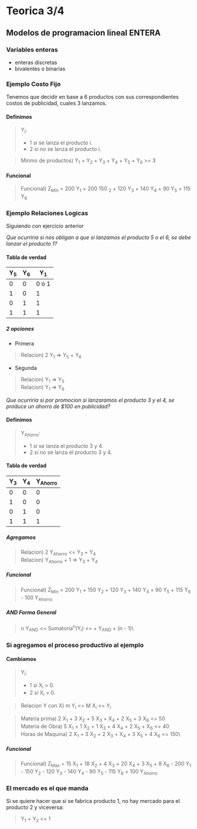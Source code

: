 # Teorica 3/4
## Modelos de programacion lineal ENTERA

### Variables enteras
- enteras discretas
- bivalentes o binarias

### Ejemplo Costo Fijo
Tenemos que decidir en base a 6 productos con sus correspondientes costos de publicidad, cuales 3 lanzamos.

#### Definimos
> Y<sub>i</sub>:
> - 1 *si* se lanza el producto i.
> - 2 *si no* se lanza el producto i.

> Minmo de productos) Y<sub>1</sub> + Y<sub>2</sub> + Y<sub>3</sub> + Y<sub>4</sub> + Y<sub>5</sub> + Y<sub>6</sub> >= 3

#### Funcional
> Funcional) Z<sub>Min</sub> = 200 Y<sub>1</sub> + 200 150 <sub>2</sub> + 120 Y<sub>3</sub> + 140 Y<sub>4</sub> + 90 Y<sub>5</sub> + 115 Y<sub>6</sub>

### Ejemplo Relaciones Logicas
Siguiendo con ejercicio anterior

*Que ocurriria si nos obligan a que si lanzamos el producto 5 o el 6, se debe lanzar el producto 1?*

#### Tabla de verdad
|Y<sub>5</sub>|Y<sub>6</sub>|Y<sub>1</sub>|
|---|---|---|
| 0 | 0 | 0 ó 1 |
| 1 | 0 | 1 |
| 0 | 1 | 1 |
| 1 | 1 | 1 |

##### 2 opciones
- Primera
> Relacion) 2 Y<sub>1</sub> => Y<sub>5</sub> + Y<sub>6</sub>
- Segunda
> Relacion) Y<sub>1</sub> => Y<sub>5</sub>\
Relacion) Y<sub>1</sub> => Y<sub>6</sub>

*Que ocurriria si por promocion si lanzaramos el producto 3 y el 4, se produce un ahorro de $100 en publicidad?*

#### Definimos
> Y<sub>Ahorro</sub>:
> - 1 *si* se lanza el producto 3 y 4.
> - 2 *si no* se lanza el producto 3 y 4.

#### Tabla de verdad
|Y<sub>3</sub>|Y<sub>4</sub>|Y<sub>Ahorro</sub>|
|---|---|---|
| 0 | 0 | 0 |
| 1 | 0 | 0 |
| 0 | 1 | 0 |
| 1 | 1 | 1 |

##### Agregamos
> Relacion) 2 Y<sub>Ahorro</sub> <= Y<sub>3</sub> + Y<sub>4</sub>\
Relacion) Y<sub>Ahorro</sub> + 1 => Y<sub>3</sub> + Y<sub>4</sub>

##### Funcional
> Funcional) Z<sub>Min</sub> = 200 Y<sub>1</sub> + 150 Y<sub>2</sub> + 120 Y<sub>3</sub> + 140 Y<sub>4</sub> + 90 Y<sub>5</sub> + 115 Y<sub>6</sub> - 100 Y<sub>Ahorro</sub>

##### AND Forma General
> n Y<sub>AND</sub> <= Sumatoria<sup>n</sup>(Y<sub>i</sub>) <= + Y<sub>AND</sub> + (n - 1)\

### Si agregamos el proceso productivo al ejemplo
#### Cambiamos
> Y<sub>i</sub>:
> - 1 *si* X<sub>i</sub> > 0.
> - 2 *si* X<sub>i</sub> = 0.

>Relacion Y con X) m Y<sub>i</sub> <= M X<sub>i</sub> <= Y<sub>i</sub>


> Materia prima) 2 X<sub>1</sub> + 3 X<sub>2</sub> + 5 X<sub>3</sub> + X<sub>4</sub> + 2 X<sub>5</sub> + 3 X<sub>6</sub> <= 50\
Materia de Obra) 5 X<sub>1</sub> + 1 X<sub>2</sub> + 1 X<sub>3</sub> + 4 X<sub>4</sub> + 2 X<sub>5</sub> +  X<sub>6</sub> <= 40\
> Horas de Maquina) 2 X<sub>1</sub> + 3 X<sub>2</sub> + 2 X<sub>3</sub> + X<sub>4</sub> + 3 X<sub>5</sub> + 4 X<sub>6</sub> <= 150\

##### Funcional
> Funcional) Z<sub>Max</sub> = 15 X<sub>1</sub> + 18 X<sub>2</sub> + 4 X<sub>3</sub> + 20 X<sub>4</sub> + 3 X<sub>5</sub> + 8 X<sub>6</sub> - 200 Y<sub>1</sub> - 150 Y<sub>2</sub> - 120 Y<sub>3</sub> - 140 Y<sub>4</sub> - 90 Y<sub>5</sub> - 115 Y<sub>6</sub> + 100 Y<sub>Ahorro</sub>

### El mercado es el que manda
Si se quiere hacer que si se fabrica producto 1, no hay mercado para el producto 2 y viceversa:
> Y<sub>1</sub> + Y<sub>2</sub> <= 1